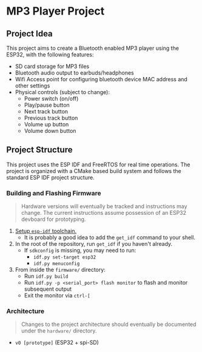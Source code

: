 # MP3 Player Project

## Project Idea
This project aims to create a Bluetooth enabled MP3 player using the ESP32, with the following features:
- SD card storage for MP3 files 
- Bluetooth audio output to earbuds/headphones
- Wifi Access point for configuring bluetooth device MAC address and other settings
- Physical controls (subject to change):
  - Power switch (on/off)
  - Play/pause button
  - Next track button
  - Previous track button
  - Volume up button
  - Volume down button

## Project Structure
This project uses the ESP IDF and FreeRTOS for real time operations. The project is organized with a CMake based build system and follows the standard ESP IDF project structure.

### Building and Flashing Firmware
> Hardware versions will eventually be tracked and instructions may change. The current instructions assume possession of an ESP32 devboard for prototyping. 
1. [Setup `esp-idf` toolchain.](https://docs.espressif.com/projects/esp-idf/en/stable/esp32/get-started/linux-macos-setup.html#get-started-linux-macos-first-steps)
    - It is probably a good idea to add the `get_idf` command to your shell. 
2. In the root of the repository, run `get_idf` if you haven't already. 
    - If `sdkconfig` is missing, you may need to run: 
        - `idf.py set-target esp32`
        - `idf.py menuconfig`
3. From inside the `firmware/` directory: 
    - Run `idf.py build`
    - Run `idf.py -p <serial_port> flash monitor` to flash and monitor subsequent output
    - Exit the monitor via `ctrl-[`

### Architecture
> Changes to the project architecture should eventually be documented under the `hardware/` directory. 
- `v0 [prototype]` (ESP32 + spi-SD)